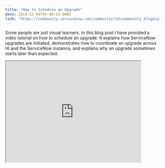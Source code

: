 ```yaml
---
title: "How to Schedule an Upgrade"
date: 2014-12-04T05:00:13.000Z
link: "https://community.servicenow.com/community?id=community_blog&sys_id=b90deaa5dbd0dbc01dcaf3231f961912"
---
```

<p class="p1">Some people are just visual learners. In this blog post I have provided a video tutorial on how to schedule an upgrade. It explains how ServiceNow upgrades are initiated, demonstrates how to coordinate an upgrade across HI and the ServiceNow instance, and explains why an upgrade sometimes starts later than expected.</p><center><p class="p2" style="text-align: left;"></p><p class="p2" style="text-align: left;"><iframe src="https://youtube.com/embed/68yGTkETOCU" width="440" height="330"/></p></center><p class="p3"></p><p class="p3"><span style="font-size: 10pt; line-height: 1.5em;">For more information on upgrades, see:</span></p><p class="p2"></p><p class="p2">ServiceNow Product Documentation</p><p class="p2"><a title="k-external-small" class="jive-link-external-small" href="http://wiki.servicenow.com/index.php?title=Requesting_an_Upgrade" rel="nofollow" target="_blank">Requesting an Upgrade - ServiceNow Wiki</a></p><p class="p2"><a title="k-external-small" class="jive-link-external-small" href="http://wiki.servicenow.com/index.php?title=Upgrades_Best_Practices" rel="nofollow" target="_blank">Upgrades Best Practices - ServiceNow Wiki</a></p><p class="p2"></p><p class="p2">ServiceNow Knowledge Base</p><p class="p2"><a title="k-external-small" class="jive-link-external-small" href="https://hi.service-now.com/kb_view.do?sysparm_article=KB0541128" rel="nofollow" target="_blank">ServiceNow Customer Service System</a></p><p class="p2"></p><p class="p2">Community support resources</p><p class="p2"><a title="" _jive_internal="true" data-containerid="2927" data-containertype="37" data-objectid="3644" data-objecttype="38" href="/community/blogs/blog/2014/11/19/upgrades">Upgrading an Instance</a></p><p class="p2"><a title="" _jive_internal="true" data-containerid="2927" data-containertype="37" data-objectid="3454" data-objecttype="38" href="/community?id=community_blog&sys_id=812e266ddbd0dbc01dcaf3231f9619f8">Scheduling Upgrades and Monitoring the Process</a></p><p class="p2"><a title="" _jive_internal="true" data-containerid="2927" data-containertype="37" data-objectid="2939" data-objecttype="38" href="/community?id=community_blog&sys_id=b79dee69dbd0dbc01dcaf3231f9619ab">When upgrading your instance leaves you scratching your head</a></p><p class="p2"></p><p class="p2">Your feedback helps us better serve you! Did you find this video helpful? Leave us a comment to tell us why or why not.</p>